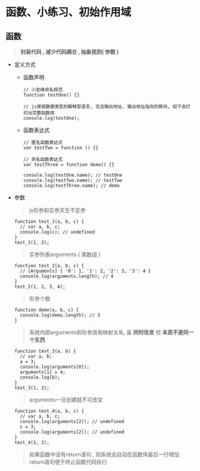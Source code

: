 # 函数、小练习、初始作用域

## 函数

> **封装代码 , 减少代码耦合  , 抽象规则( 参数 )**

- 定义方式
  - 函数声明
    ```
    // 小驼峰命名规范
    function testOne() {}

    // js是弱数据类型的解释型语言, 无法输出地址, 输出地址指向的房间, 如下会打印出完整函数体
    console.log(testOne);
    ```
  - 函数表达式
    ```
    // 匿名函数表达式
    var testTwo = function () {} 

    // 命名函数表达式
    var testThree = function demo() {} 

    console.log(testOne.name); // testOne
    console.log(testTwo.name); // testTwo
    console.log(testThree.name); // demo
    ```

- 参数
  > js形参和实参天生不定参
  ```
  function test_1(a, b, c) {
    // var a, b, c;
    console.log(c); // undefined
  }
  test_1(1, 2);
  ```

  > 实参列表arguments ( 类数组 )
  ```
  function test_2(a, b, c) {
    // [Arguments] { '0': 1, '1': 2, '2': 3, '3': 4 }
    console.log(arguments.length); // 4
  }
  test_2(1, 2, 3, 4);
  ```

  >形参个数
  ```
  function demo(a, b, c) {
    console.log(demo.length); // 3
  }
  ```

  > 系统内部arguments和形参具有映射关系, 虽 **同时改变** 但 **本质不是同一个东西**
  ```
  function test_3(a, b) {
    // var a, b;
    a = 3;
    console.log(arguments[0]);
    arguments[1] = 4;
    console.log(b);
  }
  test_3(1, 2);
  ```

  > arguments一旦创建就不可改变
  ```
  function test_4(a, b, c) {
    // var a, b, c;
    console.log(arguments[2]); // undefined
    c = 3;
    console.log(arguments[2]); // undefined
  }
  test_4(1, 2);
  ```
  
  > 如果函数中没有return语句 , 则系统会自动在函数体最后一行增加return语句便于终止函数代码执行
